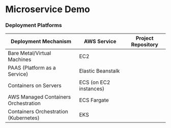 # Microservice Demo

### Deployment Platforms

| Deployment Mechanism              | AWS Service           | Project Repository  |
| --------------------------------- | --------------------- | --------------------|
| Bare Metal/Virtual Machines       | EC2                   |                     |
| PAAS (Platform as a Service)            | Elastic Beanstalk     |                     |
| Containers on Servers                   | ECS (on EC2 instances)|                     |
| AWS Managed Containers Orchestration    | ECS Fargate           |                     |
| Containers Orchestration (Kubernetes)  | EKS           |                     |
